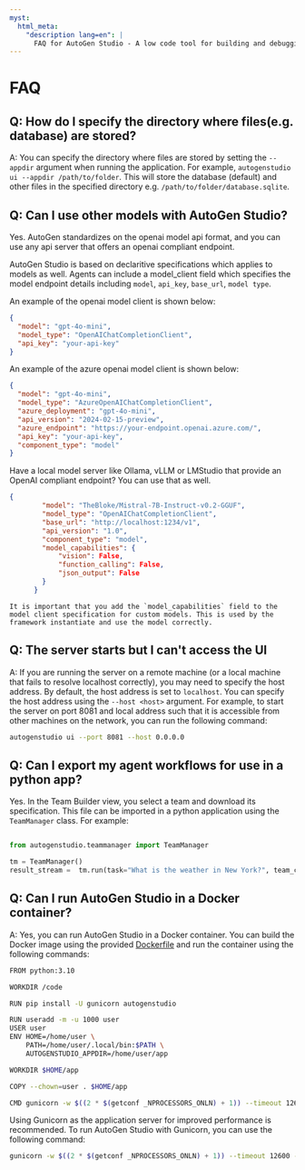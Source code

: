 ```yaml
---
myst:
  html_meta:
    "description lang=en": |
      FAQ for AutoGen Studio - A low code tool for building and debugging multi-agent systems
---
```


# FAQ

## Q: How do I specify the directory where files(e.g. database) are stored?

A: You can specify the directory where files are stored by setting the `--appdir` argument when running the application. For example, `autogenstudio ui --appdir /path/to/folder`. This will store the database (default) and other files in the specified directory e.g. `/path/to/folder/database.sqlite`.

## Q: Can I use other models with AutoGen Studio?

Yes. AutoGen standardizes on the openai model api format, and you can use any api server that offers an openai compliant endpoint.

AutoGen Studio is based on declaritive specifications which applies to models as well. Agents can include a model_client field which specifies the model endpoint details including `model`, `api_key`, `base_url`, `model type`.

An example of the openai model client is shown below:

```json
{
  "model": "gpt-4o-mini",
  "model_type": "OpenAIChatCompletionClient",
  "api_key": "your-api-key"
}
```

An example of the azure openai model client is shown below:

```json
{
  "model": "gpt-4o-mini",
  "model_type": "AzureOpenAIChatCompletionClient",
  "azure_deployment": "gpt-4o-mini",
  "api_version": "2024-02-15-preview",
  "azure_endpoint": "https://your-endpoint.openai.azure.com/",
  "api_key": "your-api-key",
  "component_type": "model"
}
```

Have a local model server like Ollama, vLLM or LMStudio that provide an OpenAI compliant endpoint? You can use that as well.

```json
{
        "model": "TheBloke/Mistral-7B-Instruct-v0.2-GGUF",
        "model_type": "OpenAIChatCompletionClient",
        "base_url": "http://localhost:1234/v1",
        "api_version": "1.0",
        "component_type": "model",
        "model_capabilities": {
            "vision": False,
            "function_calling": False,
            "json_output": False
        }
      }
```

```{caution}
It is important that you add the `model_capabilities` field to the model client specification for custom models. This is used by the framework instantiate and use the model correctly.
```

## Q: The server starts but I can't access the UI

A: If you are running the server on a remote machine (or a local machine that fails to resolve localhost correctly), you may need to specify the host address. By default, the host address is set to `localhost`. You can specify the host address using the `--host <host>` argument. For example, to start the server on port 8081 and local address such that it is accessible from other machines on the network, you can run the following command:

```bash
autogenstudio ui --port 8081 --host 0.0.0.0
```

## Q: Can I export my agent workflows for use in a python app?

Yes. In the Team Builder view, you select a team and download its specification. This file can be imported in a python application using the `TeamManager` class. For example:

```python

from autogenstudio.teammanager import TeamManager

tm = TeamManager()
result_stream =  tm.run(task="What is the weather in New York?", team_config="team.json") # or wm.run_stream(..)

```

<!-- ## Q: Can I deploy my agent workflows as APIs?

Yes. You can launch the workflow as an API endpoint from the command line using the `autogenstudio` commandline tool. For example:

```bash
autogenstudio serve --workflow=workflow.json --port=5000
```

Similarly, the workflow launch command above can be wrapped into a Dockerfile that can be deployed on cloud services like Azure Container Apps or Azure Web Apps. -->

## Q: Can I run AutoGen Studio in a Docker container?

A: Yes, you can run AutoGen Studio in a Docker container. You can build the Docker image using the provided [Dockerfile](https://github.com/microsoft/autogen/blob/autogenstudio/samples/apps/autogen-studio/Dockerfile) and run the container using the following commands:

```bash
FROM python:3.10

WORKDIR /code

RUN pip install -U gunicorn autogenstudio

RUN useradd -m -u 1000 user
USER user
ENV HOME=/home/user \
    PATH=/home/user/.local/bin:$PATH \
    AUTOGENSTUDIO_APPDIR=/home/user/app

WORKDIR $HOME/app

COPY --chown=user . $HOME/app

CMD gunicorn -w $((2 * $(getconf _NPROCESSORS_ONLN) + 1)) --timeout 12600 -k uvicorn.workers.UvicornWorker autogenstudio.web.app:app --bind "0.0.0.0:8081"
```

Using Gunicorn as the application server for improved performance is recommended. To run AutoGen Studio with Gunicorn, you can use the following command:

```bash
gunicorn -w $((2 * $(getconf _NPROCESSORS_ONLN) + 1)) --timeout 12600 -k uvicorn.workers.UvicornWorker autogenstudio.web.app:app --bind
```

